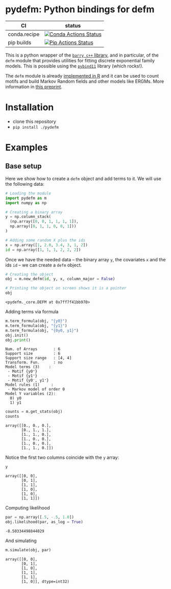 # pydefm: Python bindings for defm

| CI           | status                                                                                                                                                                     |
|--------------|----------------------------------------------------------------------------------------------------------------------------------------------------------------------------|
| conda.recipe | [![Conda Actions Status](https://github.com/UofUEpiBio/pydefm/actions/workflows/conda.yml/badge.svg)](https://github.com/UofUEpiBio/pydefm/actions?query=workflow%3AConda) |
| pip builds   | [![Pip Actions Status](https://github.com/UofUEpiBio/pydefm/actions/workflows/pip.yml/badge.svg)](https://github.com/UofUEpiBio/pydefm/actions?query=workflow%3APip)       |

This is a python wrapper of the [`barry c++`
library](https://github.com/USCbiostats/barry), and in particular, of
the `defm` module that provides utilities for fitting discrete
exponential family models. This is possible using the
[`pybind11`](https://pybind11.readthedocs.io/en/stable/) library (which
rocks!).

The `defm` module is already
<a href="https://github.com/UofUEpiBio/defm" target="_blank">implemented
in R</a> and it can be used to count motifs and build Markov Random
fields and other models like ERGMs. More information in [this
preprint](https://arxiv.org/abs/2211.00627).

# Installation

- clone this repository
- `pip install ./pydefm`

# Examples

## Base setup

Here we show how to create a `defm` object and add terms to it. We will
use the following data:

``` python
# Loading the module
import pydefm as m
import numpy as np

# Creating a binary array
y = np.column_stack(
  (np.array([0, 0, 1, 1, 1, 1]),
  np.array([0, 1, 1, 0, 0, 1]))
)

# Adding some random X plus the ids
x = np.array([1, 2.0, 3.4, 3, 1, 2])
id = np.array([1, 1, 1, 2, 2, 2])
```

Once we have the needed data – the binary array `y`, the covariates `x`
and the ids `id` – we can create a `defm` object.

``` python
# Creating the object
obj = m.new_defm(id, y, x, column_major = False)

# Printing the object on screen shows it is a pointer
obj
```

    <pydefm._core.DEFM at 0x7ff7f41bb970>

Adding terms via formula

``` python
m.term_formula(obj, "{y0}")
m.term_formula(obj, "{y1}")
m.term_formula(obj, "{0y0, y1}")
obj.init()
obj.print() 
```

    Num. of Arrays       : 6
    Support size         : 6
    Support size range   : [4, 4]
    Transform. Fun.      : no
    Model terms (3)    :
     - Motif {y0⁺}
     - Motif {y1⁺}
     - Motif {y0⁻, y1⁺}
    Model rules (1)     :
     - Markov model of order 0
    Model Y variables (2):
      0) y0
      1) y1

``` python
counts = m.get_stats(obj)
counts
```

    array([[0., 0., 0.],
           [0., 1., 1.],
           [1., 1., 0.],
           [1., 0., 0.],
           [1., 0., 0.],
           [1., 1., 0.]])

Notice the first two columns coincide with the `y` array:

``` python
y
```

    array([[0, 0],
           [0, 1],
           [1, 1],
           [1, 0],
           [1, 0],
           [1, 1]])

Computing likelihood

``` python
par = np.array([.5, -.5, 1.0])
obj.likelihood(par, as_log = True)
```

    -8.50334498844029

And simulating

``` python
m.simulate(obj, par)
```

    array([[0, 0],
           [0, 1],
           [1, 0],
           [1, 1],
           [1, 1],
           [1, 0]], dtype=int32)

